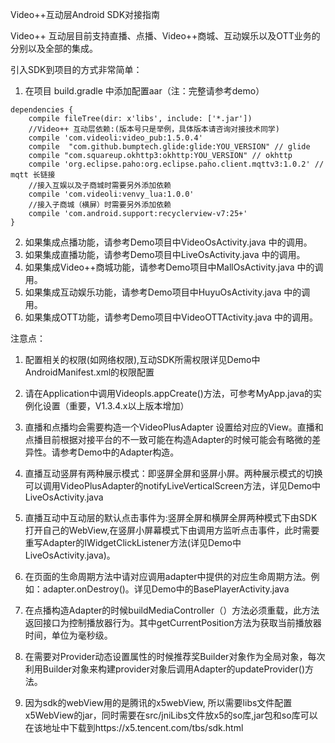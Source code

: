 Video++互动层Android SDK对接指南

Video++ 互动层目前支持直播、点播、Video++商城、互动娱乐以及OTT业务的分别以及全部的集成。 

引入SDK到项目的方式非常简单：

 1. 在项目 build.gradle 中添加配置aar（注：完整请参考demo）
```
dependencies {
    compile fileTree(dir: x'libs', include: ['*.jar'])
    //Video++ 互动层依赖:(版本号只是举例，具体版本请咨询对接技术同学)
    compile 'com.videoli:video_pub:1.5.0.4'
    compile  "com.github.bumptech.glide:glide:YOU_VERSION" // glide
    compile "com.squareup.okhttp3:okhttp:YOU_VERSION" // okhttp
    compile 'org.eclipse.paho:org.eclipse.paho.client.mqttv3:1.0.2' // mqtt 长链接
    //接入互娱以及子商城时需要另外添加依赖 
    compile 'com.videoli:venvy_lua:1.0.0'
    //接入子商城（横屏）时需要另外添加依赖 
    compile 'com.android.support:recyclerview-v7:25+'
}
```
    
2. 如果集成点播功能，请参考Demo项目中VideoOsActivity.java 中的调用。
3. 如果集成直播功能，请参考Demo项目中LiveOsActivity.java 中的调用。
4. 如果集成Video++商城功能，请参考Demo项目中MallOsActivity.java 中的调用。
5. 如果集成互动娱乐功能，请参考Demo项目中HuyuOsActivity.java 中的调用。
6. 如果集成OTT功能，请参考Demo项目中VideoOTTActivity.java 中的调用。
  

注意点：

  1. 配置相关的权限(如网络权限),互动SDK所需权限详见Demo中AndroidManifest.xml的权限配置

  2. 请在Application中调用Videopls.appCreate()方法，可参考MyApp.java的实例化设置（重要，V1.3.4.x以上版本增加）

  3. 直播和点播均会需要构造一个VideoPlusAdapter 设置给对应的View。直播和点播目前根据对接平台的不一致可能在构造Adapter的时候可能会有略微的差异性。请参考Demo中的Adapter构造。

  4. 直播互动竖屏有两种展示模式：即竖屏全屏和竖屏小屏。两种展示模式的切换可以调用VideoPlusAdapter的notifyLiveVerticalScreen方法，详见Demo中LiveOsActivity.java

  5. 直播互动中互动层的默认点击事件为:竖屏全屏和横屏全屏两种模式下由SDK打开自己的WebView,在竖屏小屏幕模式下由调用方监听点击事件，此时需要重写Adapter的IWidgetClickListener方法(详见Demo中LiveOsActivity.java)。
  6. 在页面的生命周期方法中请对应调用adapter中提供的对应生命周期方法。例如：adapter.onDestroy()。详见Demo中的BasePlayerActivity.java

  7. 在点播构造Adapter的时候buildMediaController（）方法必须重载，此方法返回接口为控制播放器行为。其中getCurrentPosition方法为获取当前播放器时间，单位为毫秒级。

  8. 在需要对Provider动态设置属性的时候推荐奖Builder对象作为全局对象，每次利用Builder对象来构建provider对象后调用Adapter的updateProvider()方法。
  9. 因为sdk的webView用的是腾讯的x5webView, 所以需要libs文件配置x5WebView的jar，同时需要在src/jniLibs文件放x5的so库,jar包和so库可以在该地址中下载到https://x5.tencent.com/tbs/sdk.html


